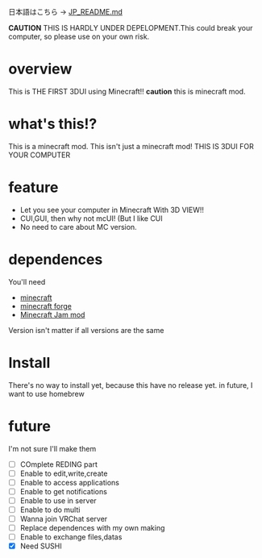 日本語はこちら -> [JP_README.md](https://github.com/Cj-bc/mcUI/blob/master/JP_README.md)

**CAUTION** THIS IS HARDLY UNDER DEPELOPMENT.This could break your computer, so please use on your own risk.

# overview

  This is THE FIRST 3DUI using Minecraft!!
  **caution** this is minecraft mod.

# what's this!?

  This is a minecraft mod.
  This isn't just a minecraft mod!
  THIS IS 3DUI FOR YOUR COMPUTER

# feature

  * Let you see your computer in Minecraft With 3D VIEW!!
  * CUI,GUI, then why not mcUI! (But I like CUI
  * No need to care about MC version.

# dependences

  You'll need

  * [minecraft](https://minecraft.net)
  * [minecraft forge](https://files.minecraftforge.net)
  * [Minecraft Jam mod](https://github.com/arpruss/raspberryjammod)

  Version isn't matter if all versions are the same

# Install

  There's no way to install yet, because this have no release yet.
  in future, I want to use homebrew


# future

I'm not sure I'll make them

-  [ ] COmplete REDING part
-  [ ] Enable to edit,write,create
-  [ ] Enable to access applications
-  [ ] Enable to get notifications
-  [ ] Enable to use in server
-  [ ] Enable to do multi
-  [ ] Wanna join VRChat server
-  [ ] Replace dependences with my own making
-  [ ] Enable to exchange files,datas
-  [x] Need SUSHI
